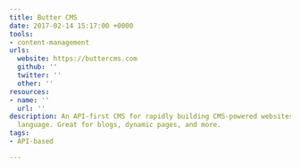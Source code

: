```yaml
---
title: Butter CMS
date: 2017-02-14 15:17:00 +0000
tools:
- content-management
urls:
  website: https://buttercms.com
  github: ''
  twitter: ''
  other: ''
resources:
- name: ''
  url: ''
description: An API-first CMS for rapidly building CMS-powered websites in any programming
  language. Great for blogs, dynamic pages, and more.
tags:
- API-based

---
```

